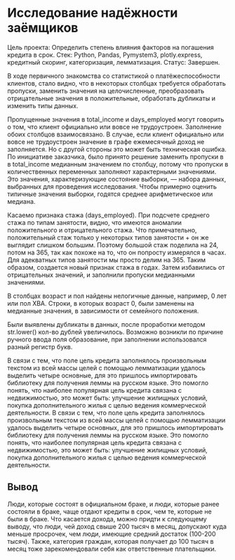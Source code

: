 # Исследование надёжности заёмщиков
Цель проекта: Определить степень влияния факторов на погашения кредита в срок.
Стек: Python, Pandas, Pymystem3, plotly.express, кредитный скоринг, категоризация, лемматизация.
Статус: Завершен.

В ходе первичного знакомства со статистикой о платёжеспособности клиентов, стало видно, что в некоторых столбцах требуется обработать пропуски, заменить значения на целочисленные, преобразовать отрицательные значения в положительные, обработать дубликаты и изменить типы данных.
 
Пропущенные значения  в total_income и days_employed могут говорить о том, что клиент официально или вовсе не трудоустроен.
Заполнение обоих столбцов взаимосвязано. В случае, если клиент официально или вовсе не трудоустроен значение в графе ежемесячный доход не заполняется. Но с другой стороны это может быть техническая ошибка. По инициативе заказчика, было принято решение заменить пропуски в в total_income медианным значением по столбцу, потому что пропуски в количественных переменных заполняют характерными значениями. Это значения, характеризующие состояние выборки, — набора данных, выбранных для проведения исследования. Чтобы примерно оценить типичные значения выборки, годятся среднее арифметическое или медиана.
 
Касаемо признака стажа (days_employed). При подсчете среднего стажа по типам занятости, видно, что имеются аномалии положительного и отрицательного стажа. Что примечательно, положительный стаж только у некоторых типов занятости + он же выглядит слишком большим. Поэтому большой стаж поделила на 24, потом на 365, так как похоже на то, что он попросту измерялся в часах. Для адекватных типов занятости мы просто делим на 365. Таким образом, создается новый признак стажа в годах. Затем избавились от отрицательных значений, и заполнили пропуски медианными значениями.
 
В столбцах возраст и пол найдены нелогичные данные, например, 0 лет или пол XBA. Строки, в которых возраст 0, были заменены на медианные значения, в зависимости от семейного положения.
 
Были выявлены дубликаты в данных, после проработки методом str.lower() кол-во дублей увеличилось. Возможно возникли по причине ручного ввода поля образование, при заполнении использовался разный регистр букв.
 
В связи с тем, что поле цель кредита заполнялось произвольным текстом из всей массы целей с помощью лемматизации удалось выделить четыре основные, для это пришлось импортировать библиотеку для получения леммы на русском языке. Это помогло понять, что наиболее популярная цель кредита связана с недвижимостью, это может быть: улучшение жилищных условий, покупка дополнительного жилья с целью ведения коммерческой деятельности. В связи с тем, что поле цель кредита заполнялось произвольным текстом из всей массы целей с помощью лемматизации удалось выделить четыре основных, для это пришлось импортировать библиотеку для получения леммы на русском языке. Это помогло понять, что наиболее популярная цель кредита связана с недвижимостью, это может быть: улучшение жилищных условий, покупка дополнительного жилья с целью ведения коммерческой деятельности.
## Вывод
Люди, которые состоят в официальном браке, и люди, которые ранее состояли в браке, чаще отдают кредиты в срок, чем те, которые не были в браке.
Что касается дохода, можно придти к следующему выводу, что люди, чей доход свыше 200 тысяч в месяц, допускают куда меньше просрочек, чем люди, имеющие средний достаток (100-200 тысяч). Также, категория граждан, которая получает до 100 тысяч в месяц тоже зарекомендовали себя как ответственные плательщики.
 
 

